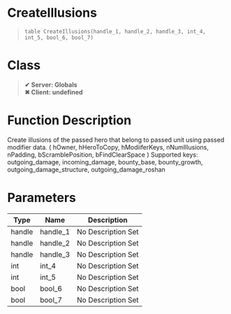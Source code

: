 # CreateIllusions
> `table CreateIllusions(handle_1, handle_2, handle_3, int_4, int_5, bool_6, bool_7)`
# Class
> __✔ Server: Globals__  
> __✖ Client: undefined__  
# Function Description
Create illusions of the passed hero that belong to passed unit using passed modifier data. ( hOwner, hHeroToCopy, hModiiferKeys, nNumIllusions, nPadding, bScramblePosition, bFindClearSpace ) Supported keys: outgoing_damage, incoming_damage, bounty_base, bounty_growth, outgoing_damage_structure, outgoing_damage_roshan
# Parameters
Type|Name|Description
--|--|--
handle|handle_1|No Description Set
handle|handle_2|No Description Set
handle|handle_3|No Description Set
int|int_4|No Description Set
int|int_5|No Description Set
bool|bool_6|No Description Set
bool|bool_7|No Description Set

